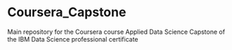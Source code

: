 # Coursera_Capstone
Main repository for the Coursera course Applied Data Science Capstone of the IBM Data Science professional certificate
